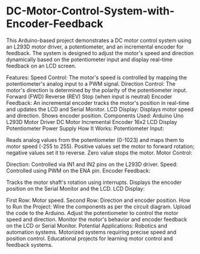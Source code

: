 # DC-Motor-Control-System-with-Encoder-Feedback
This Arduino-based project demonstrates a DC motor control system using an L293D motor driver, a potentiometer, and an incremental encoder for feedback. The system is designed to adjust the motor's speed and direction dynamically based on the potentiometer input and display real-time feedback on an LCD screen.

Features:
Speed Control: The motor's speed is controlled by mapping the potentiometer's analog input to a PWM signal.
Direction Control: The motor's direction is determined by the polarity of the potentiometer input.
Forward (FWD)
Reverse (REV)
Stop (when input is neutral)
Encoder Feedback: An incremental encoder tracks the motor's position in real-time and updates the LCD and Serial Monitor.
LCD Display:
Displays motor speed and direction.
Shows encoder position.
Components Used:
Arduino Uno
L293D Motor Driver
DC Motor
Incremental Encoder
16x2 LCD Display
Potentiometer
Power Supply
How It Works:
Potentiometer Input:

Reads analog values from the potentiometer (0-1023) and maps them to motor speed (-255 to 255).
Positive values set the motor to forward rotation; negative values set it to reverse.
Zero value stops the motor.
Motor Control:

Direction: Controlled via IN1 and IN2 pins on the L293D driver.
Speed: Controlled using PWM on the ENA pin.
Encoder Feedback:

Tracks the motor shaft's rotation using interrupts.
Displays the encoder position on the Serial Monitor and the LCD.
LCD Display:

First Row: Motor speed.
Second Row: Direction and encoder position.
How to Run the Project:
Wire the components as per the circuit diagram.
Upload the code to the Arduino.
Adjust the potentiometer to control the motor speed and direction.
Monitor the motor's behavior and encoder feedback on the LCD or Serial Monitor.
Potential Applications:
Robotics and automation systems.
Motorized systems requiring precise speed and position control.
Educational projects for learning motor control and feedback systems.
